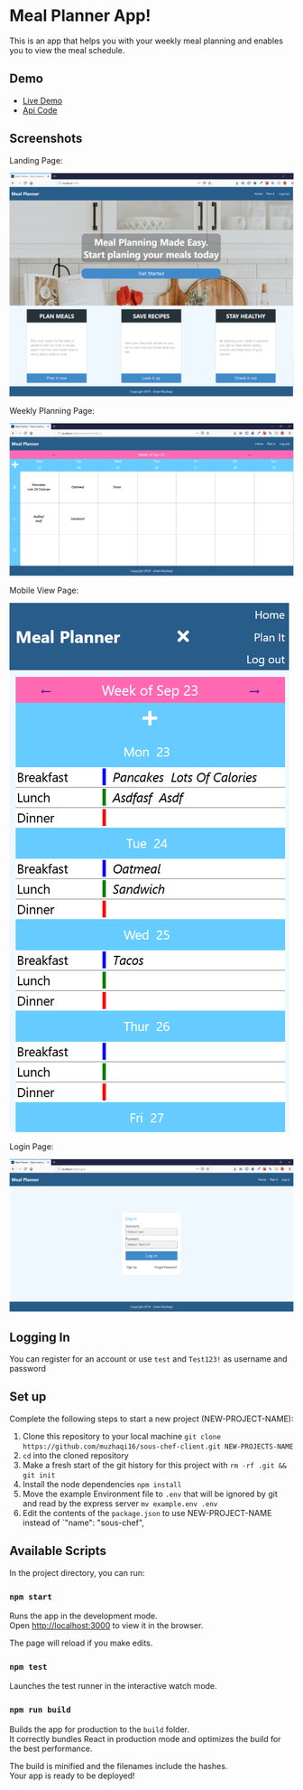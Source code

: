 # Meal Planner App!

This is an app that helps you with your weekly meal planning and enables you to view the meal schedule.

## Demo

- [Live Demo](https://meal-planner.now.sh/)
- [Api Code](https://github.com/muzhaqi16/meal-planner-api)

## Screenshots
Landing Page:

![landing page](src/img/landing-page.png)

Weekly Planning Page:

![planner](src/img/planner.png)

Mobile View Page:

![mobile planner](src/img/mobile-planner.PNG)

Login Page:

![login](src/img/login-page.png)

## Logging In

You can register for an account or use `test` and `Test123!` as username and password

## Set up

Complete the following steps to start a new project (NEW-PROJECT-NAME):

1. Clone this repository to your local machine `git clone https://github.com/muzhaqi16/sous-chef-client.git NEW-PROJECTS-NAME`
2. `cd` into the cloned repository
3. Make a fresh start of the git history for this project with `rm -rf .git && git init`
4. Install the node dependencies `npm install`
5. Move the example Environment file to `.env` that will be ignored by git and read by the express server `mv example.env .env`
6. Edit the contents of the `package.json` to use NEW-PROJECT-NAME instead of `"name": "sous-chef",

## Available Scripts

In the project directory, you can run:

### `npm start`

Runs the app in the development mode.<br>
Open [http://localhost:3000](http://localhost:3000) to view it in the browser.

The page will reload if you make edits.<br>

### `npm test`

Launches the test runner in the interactive watch mode.<br>

### `npm run build`

Builds the app for production to the `build` folder.<br>
It correctly bundles React in production mode and optimizes the build for the best performance.

The build is minified and the filenames include the hashes.<br>
Your app is ready to be deployed!
